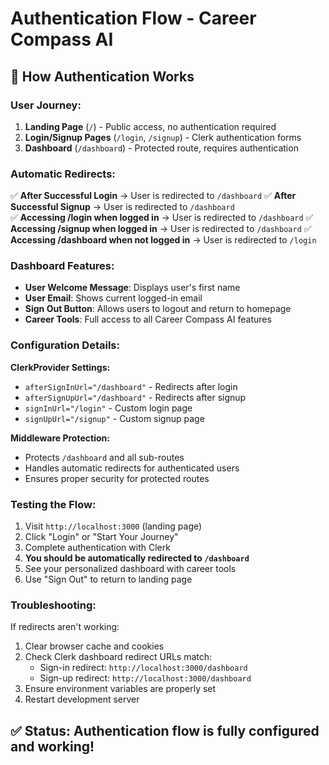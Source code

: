 # Authentication Flow - Career Compass AI

## 🔐 How Authentication Works

### **User Journey:**

1. **Landing Page** (`/`) - Public access, no authentication required
2. **Login/Signup Pages** (`/login`, `/signup`) - Clerk authentication forms
3. **Dashboard** (`/dashboard`) - Protected route, requires authentication

### **Automatic Redirects:**

✅ **After Successful Login** → User is redirected to `/dashboard`
✅ **After Successful Signup** → User is redirected to `/dashboard`  
✅ **Accessing /login when logged in** → User is redirected to `/dashboard`
✅ **Accessing /signup when logged in** → User is redirected to `/dashboard`
✅ **Accessing /dashboard when not logged in** → User is redirected to `/login`

### **Dashboard Features:**

- **User Welcome Message**: Displays user's first name
- **User Email**: Shows current logged-in email
- **Sign Out Button**: Allows users to logout and return to homepage
- **Career Tools**: Full access to all Career Compass AI features

### **Configuration Details:**

**ClerkProvider Settings:**
- `afterSignInUrl="/dashboard"` - Redirects after login
- `afterSignUpUrl="/dashboard"` - Redirects after signup  
- `signInUrl="/login"` - Custom login page
- `signUpUrl="/signup"` - Custom signup page

**Middleware Protection:**
- Protects `/dashboard` and all sub-routes
- Handles automatic redirects for authenticated users
- Ensures proper security for protected routes

### **Testing the Flow:**

1. Visit `http://localhost:3000` (landing page)
2. Click "Login" or "Start Your Journey" 
3. Complete authentication with Clerk
4. **You should be automatically redirected to `/dashboard`**
5. See your personalized dashboard with career tools
6. Use "Sign Out" to return to landing page

### **Troubleshooting:**

If redirects aren't working:
1. Clear browser cache and cookies
2. Check Clerk dashboard redirect URLs match:
   - Sign-in redirect: `http://localhost:3000/dashboard`
   - Sign-up redirect: `http://localhost:3000/dashboard`
3. Ensure environment variables are properly set
4. Restart development server

## ✅ Status: Authentication flow is fully configured and working! 